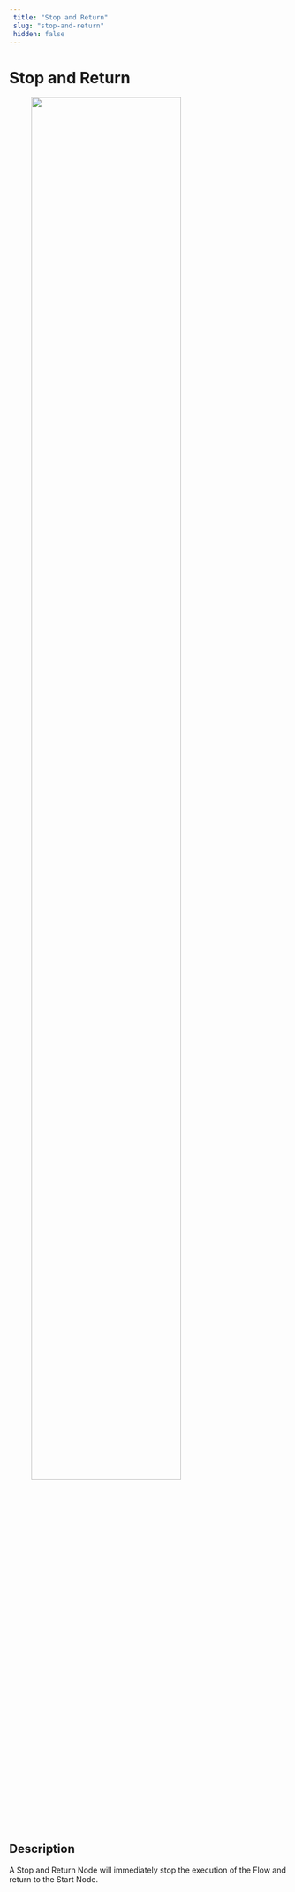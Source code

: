 ```yaml
---
 title: "Stop and Return" 
 slug: "stop-and-return" 
 hidden: false 
---
```

# Stop and Return

<figure>
  <img class="image-center" src="{{config.site_url}}ai/nodes/images/logic/stop-and-return.png" width="80%" />
</figure>

## Description
<div class="divider"></div>

A Stop and Return Node will immediately stop the execution of the Flow and return to the Start Node.

